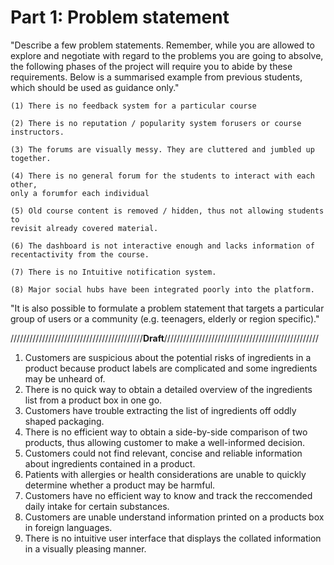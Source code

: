 # Part 1: Problem statement

"Describe a few problem statements. Remember, while you are allowed to 
explore and negotiate with regard to the problems you are going to absolve, 
the following phases of the project will require you to abide by these requirements. 
Below is a summarised example from previous students, which should be used 
as guidance only." 

```
(1) There is no feedback system for a particular course 

(2) There is no reputation / popularity system forusers or course instructors.

(3) The forums are visually messy. They are cluttered and jumbled up together. 

(4) There is no general forum for the students to interact with each other, 
only a forumfor each individual 

(5) Old course content is removed / hidden, thus not allowing students to 
revisit already covered material.

(6) The dashboard is not interactive enough and lacks information of 
recentactivity from the course.

(7) There is no Intuitive notification system. 

(8) Major social hubs have been integrated poorly into the platform.
```

"It is also possible to formulate a problem statement that targets a particular 
group of users or a community (e.g. teenagers, elderly or region specific)."

//////////////////////////////////////////__Draft__/////////////////////////////////////////////////

1. Customers are suspicious about the potential risks of ingredients in a product because product labels are complicated and some ingredients may be unheard of.
2. There is no quick way to obtain a detailed overview of the ingredients list from a product box in one go.
3. Customers have trouble extracting the list of ingredients off oddly shaped packaging. 
4. There is no efficient way to obtain a  side-by-side comparison of two products, thus allowing customer to make a well-informed decision.
5. Customers could not find relevant, concise and reliable information about ingredients contained in a product.
6. Patients with allergies or health considerations are unable to quickly determine whether a product may be harmful.
7. Customers have no efficient way to know and track the reccomended daily intake for certain substances.
8. Customers are unable understand information printed on a products box in foreign languages.
9. There is no intuitive user interface that displays the collated information in a visually pleasing manner.

